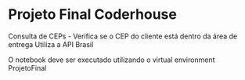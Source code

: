 # Projeto Final Coderhouse

Consulta de CEPs - Verifica se o CEP do cliente está dentro da área de entrega
Utiliza a API Brasil

O notebook deve ser executado utilizando o virtual environment ProjetoFinal
